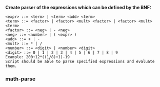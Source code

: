 **Create parser of the expressions which can be defined by the BNF:**
```
<expr> ::= <term> | <term> <add> <term>
<term> ::= <factor> | <factor> <mult> <factor> | <factor> <mult> <term>
<factor> ::= <neg> | - <neg>
<neg> ::= <number> | ( <expr> )
<add> ::= + | -
<mult> ::= * | /
<number> ::= <digit> | <number> <digit>
<digit> ::= 0 | 1 | 2 | 3 | 4 | 5 | 6 | 7 | 8 | 9
Example: 200+12*((1/8)+1)-19
Script should be able to parse specified expressions and evaluate them. 
```
### math-parse
